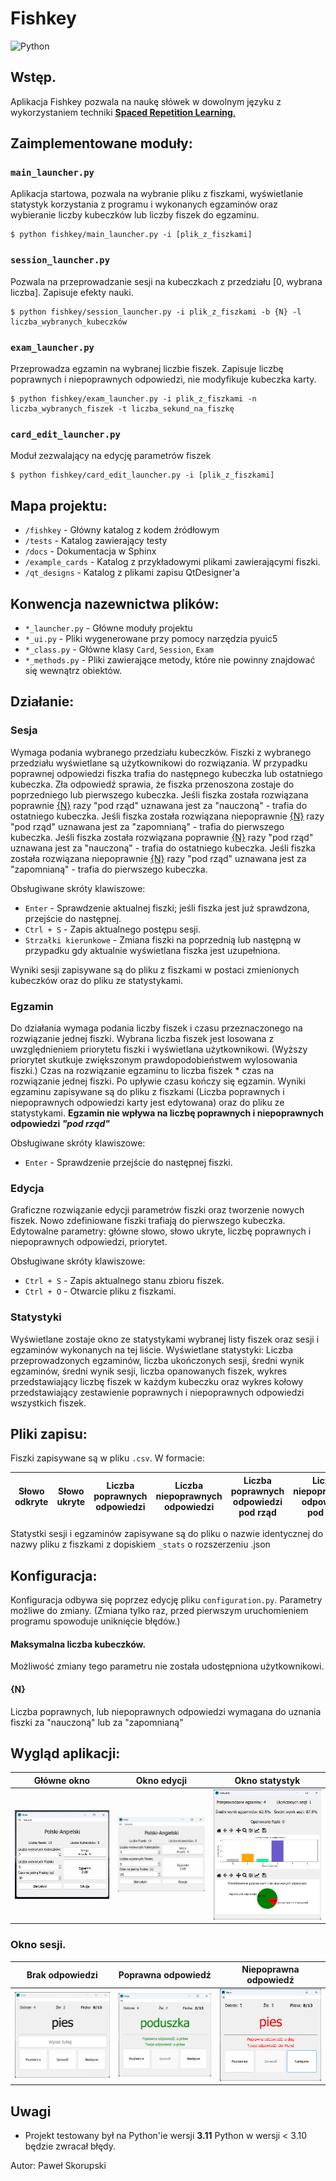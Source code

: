 # Fishkey
![Python](https://img.shields.io/badge/python-v3.11+-blue.svg)

## Wstęp.
Aplikacja Fishkey pozwala na naukę słówek w dowolnym języku z wykorzystaniem techniki [**Spaced Repetition Learning**.](https://en.wikipedia.org/wiki/Spaced_repetition)

## Zaimplementowane moduły:
### `main_launcher.py` 
Aplikacja startowa, pozwala na wybranie pliku z fiszkami, wyświetlanie statystyk korzystania z programu i wykonanych egzaminów oraz wybieranie liczby kubeczków lub liczby fiszek do egzaminu.
```console
$ python fishkey/main_launcher.py -i [plik_z_fiszkami]
```
### `session_launcher.py`
Pozwala na przeprowadzanie sesji na kubeczkach z przedziału [0, wybrana liczba]. Zapisuje efekty nauki.
```console
$ python fishkey/session_launcher.py -i plik_z_fiszkami -b {N} -l liczba_wybranych_kubeczków
```
### `exam_launcher.py`
Przeprowadza egzamin na wybranej liczbie fiszek. Zapisuje liczbę poprawnych i niepoprawnych odpowiedzi, nie modyfikuje kubeczka karty.
```console
$ python fishkey/exam_launcher.py -i plik_z_fiszkami -n liczba_wybranych_fiszek -t liczba_sekund_na_fiszkę
```
### `card_edit_launcher.py`
Moduł zezwalający na edycję parametrów fiszek 
```console
$ python fishkey/card_edit_launcher.py -i [plik_z_fiszkami]
```


## Mapa projektu:
- `/fishkey` - Główny katalog z kodem źródłowym
- `/tests` - Katalog zawierający testy
- `/docs` - Dokumentacja w Sphinx
- `/example_cards` - Katalog z przykładowymi plikami zawierającymi fiszki.
- `/qt_designs` - Katalog z plikami zapisu QtDesigner'a

## Konwencja nazewnictwa plików:
- `*_launcher.py` - Główne moduły projektu
- `*_ui.py` - Pliki wygenerowane przy pomocy narzędzia pyuic5
- `*_class.py` - Główne klasy `Card`, `Session`, `Exam`
- `*_methods.py` - Pliki zawierające metody, które nie powinny znajdować się wewnątrz obiektów.

## Działanie:

### **Sesja**
Wymaga podania wybranego przedziału kubeczków. Fiszki z wybranego przedziału wyświetlane są użytkownikowi do rozwiązania.
W przypadku poprawnej odpowiedzi fiszka trafia do następnego kubeczka lub ostatniego kubeczka.
Zła odpowiedź sprawia, że fiszka przenoszona zostaje do poprzedniego lub pierwszego kubeczka.
Jeśli fiszka została rozwiązana poprawnie [{N}](#n) razy "pod rząd" uznawana jest za "nauczoną" - trafia do ostatniego kubeczka.
Jeśli fiszka została rozwiązana niepoprawnie [{N}](#n) razy "pod rząd" uznawana jest za "zapomnianą" - trafia do pierwszego kubeczka.
Jeśli fiszka została rozwiązana poprawnie [{N}](#n) razy "pod rząd" uznawana jest za "nauczoną" - trafia do ostatniego kubeczka.
Jeśli fiszka została rozwiązana niepoprawnie [{N}](#n) razy "pod rząd" uznawana jest za "zapomnianą" - trafia do pierwszego kubeczka.

Obsługiwane skróty klawiszowe:

- `Enter` - Sprawdzenie aktualnej fiszki; jeśli fiszka jest już sprawdzona, przejście do następnej.
- `Ctrl + S` - Zapis aktualnego postępu sesji.
- `Strzałki kierunkowe` - Zmiana fiszki na poprzednią lub następną w przypadku gdy aktualnie wyświetlana fiszka jest uzupełniona.

Wyniki sesji zapisywane są do pliku z fiszkami w postaci zmienionych kubeczków oraz do pliku ze statystykami.

### **Egzamin**
Do działania wymaga podania liczby fiszek i czasu przeznaczonego na rozwiązanie jednej fiszki. Wybrana liczba fiszek jest losowana z uwzględnieniem priorytetu fiszki i wyświetlana użytkownikowi. (Wyższy priorytet skutkuje zwiększonym prawdopodobieństwem wylosowania fiszki.) Czas na rozwiązanie egzaminu to liczba fiszek * czas na rozwiązanie jednej fiszki. Po upływie czasu kończy się egzamin.
Wyniki egzaminu zapisywane są do pliku z fiszkami (Liczba poprawnych i niepoprawnych odpowiedzi karty jest edytowana) oraz do pliku ze statystykami. **Egzamin nie wpływa na liczbę poprawnych i niepoprawnych odpowiedzi *"pod rząd"***

Obsługiwane skróty klawiszowe:

- `Enter` - Sprawdzenie przejście do następnej fiszki.

### **Edycja**

Graficzne rozwiązanie edycji parametrów fiszki oraz tworzenie nowych fiszek.
Nowo zdefiniowane fiszki trafiają do pierwszego kubeczka.
Edytowalne parametry: główne słowo, słowo ukryte, liczbę poprawnych i niepoprawnych odpowiedzi, priorytet.

Obsługiwane skróty klawiszowe:

- `Ctrl + S` - Zapis aktualnego stanu zbioru fiszek.
- `Ctrl + O` - Otwarcie pliku z fiszkami.

### **Statystyki**
Wyświetlane zostaje okno ze statystykami wybranej listy fiszek oraz sesji i egzaminów wykonanych na tej liście.
Wyświetlane statystyki: Liczba przeprowadzonych egzaminów, liczba ukończonych sesji, średni wynik egzaminów, średni wynik sesji, liczba opanowanych fiszek, wykres przedstawiający liczbę fiszek w każdym kubeczku oraz wykres kołowy przedstawiający zestawienie poprawnych i niepoprawnych odpowiedzi wszystkich fiszek.


## Pliki zapisu:
Fiszki zapisywane są w pliku `.csv`. W formacie:

| Słowo odkryte 	| Słowo ukryte 	| Liczba poprawnych odpowiedzi 	| Liczba niepoprawnych odpowiedzi 	| Liczba poprawnych odpowiedzi pod rząd 	| Liczba niepoprawnych odpowiedzi pod rząd 	| Priorytet 	| Aktualny kubeczek 	|
|:-------------:	|:------------:	|:----------------------------:	|:-------------------------------:	|:-------------------------------------:	|:----------------------------------------:	|:---------:	|:-----------------:	|


Statystki sesji i egzaminów zapisywane są do pliku o nazwie identycznej do nazwy pliku z fiszkami z dopiskiem `_stats` o rozszerzeniu .json

## Konfiguracja:
Konfiguracja odbywa się poprzez edycję pliku `configuration.py`.
Parametry możliwe do zmiany. (Zmiana tylko raz, przed pierwszym uruchomieniem programu spowoduje uniknięcie błędów.)

#### Maksymalna liczba kubeczków.
Możliwość zmiany tego parametru nie została udostępniona użytkownikowi.

#### {N}
Liczba poprawnych, lub niepoprawnych odpowiedzi wymagana do uznania fiszki za "nauczoną" lub za "zapomnianą"

## Wygląd aplikacji:

| Główne okno | Okno edycji |  Okno statystyk |
|:-------------------:|:----------------------:|:-------------------------:|
| ![](img/main_launcher.png) | ![](img/card_edit.png) | ![](img/statistics.png)

### Okno sesji.
| Brak odpowiedzi | Poprawna odpowiedź | Niepoprawna odpowiedź |
|:-------------------:|:----------------------:|:-------------------------:|
| ![](img/session_empty.png) | ![](img/session_correct.png) | ![](img/session_incorrect.png) |

## Uwagi

- Projekt testowany był na Python'ie wersji **3.11**
Python w wersji < 3.10 będzie zwracał błędy. 

Autor: Paweł Skorupski
